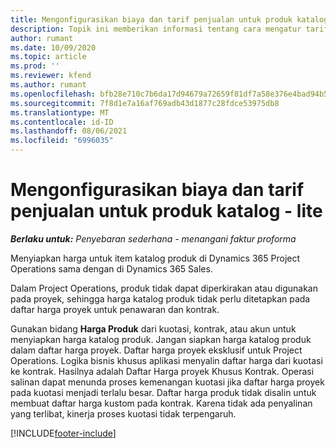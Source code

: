 ```yaml
---
title: Mengonfigurasikan biaya dan tarif penjualan untuk produk katalog - lite
description: Topik ini memberikan informasi tentang cara mengatur tarif biaya dan penjualan untuk item dalam katalog produk.
author: rumant
ms.date: 10/09/2020
ms.topic: article
ms.prod: ''
ms.reviewer: kfend
ms.author: rumant
ms.openlocfilehash: bfb28e710c7b6da17d94679a72659f81df7a58e376e4bad94b58c36de781b197
ms.sourcegitcommit: 7f8d1e7a16af769adb43d1877c28fdce53975db8
ms.translationtype: MT
ms.contentlocale: id-ID
ms.lasthandoff: 08/06/2021
ms.locfileid: "6996035"
---
```

# <a name="set-up-cost-and-sales-rates-for-catalog-products---lite"></a>Mengonfigurasikan biaya dan tarif penjualan untuk produk katalog - lite

_**Berlaku untuk:** Penyebaran sederhana - menangani faktur proforma_


Menyiapkan harga untuk item katalog produk di Dynamics 365 Project Operations sama dengan di Dynamics 365 Sales.

Dalam Project Operations, produk tidak dapat diperkirakan atau digunakan pada proyek, sehingga harga katalog produk tidak perlu ditetapkan pada daftar harga proyek untuk penawaran dan kontrak.

Gunakan bidang **Harga Produk** dari kuotasi, kontrak, atau akun untuk menyiapkan harga katalog produk. Jangan siapkan harga katalog produk dalam daftar harga proyek. Daftar harga proyek eksklusif untuk Project Operations. Logika bisnis khusus aplikasi menyalin daftar harga dari kuotasi ke kontrak. Hasilnya adalah Daftar Harga proyek Khusus Kontrak. Operasi salinan dapat menunda proses kemenangan kuotasi jika daftar harga proyek pada kuotasi menjadi terlalu besar. Daftar harga produk tidak disalin untuk membuat daftar harga kustom pada kontrak. Karena tidak ada penyalinan yang terlibat, kinerja proses kuotasi tidak terpengaruh.


[!INCLUDE[footer-include](../../includes/footer-banner.md)]
